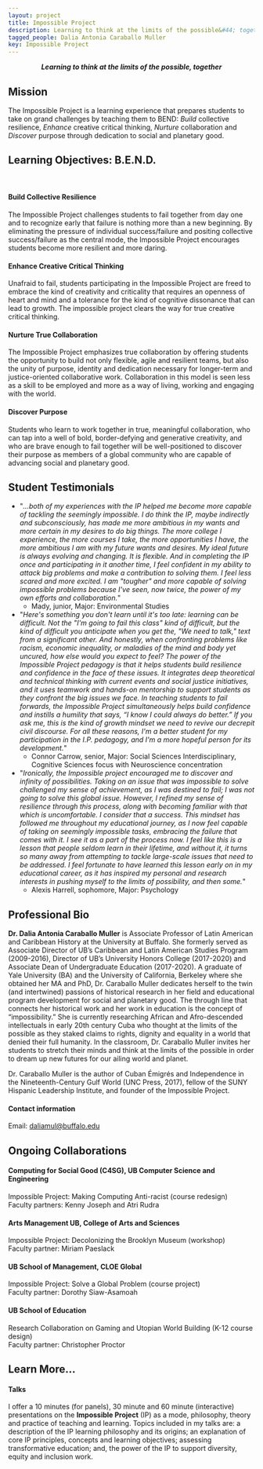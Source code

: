 ```yaml
---
layout: project
title: Impossible Project
description: Learning to think at the limits of the possible&#44; together&#46;
tagged_people: Dalia Antonia Caraballo Muller
key: Impossible Project
---
```


<p style="text-align: center;"><b><i>Learning to think at the limits of the possible, together</i></b></p>

## Mission

The Impossible Project is a learning experience that prepares students to take on grand challenges by teaching them to BEND: _Build_ collective resilience, _Enhance_ creative critical thinking, _Nurture_ collaboration and _Discover_ purpose through dedication to social and planetary good. 

## Learning Objectives: B.E.N.D.

<br>

#### Build Collective Resilience 

The Impossible Project challenges students to fail together from day one and to recognize early that failure is nothing more than a new beginning. By eliminating the pressure of individual success/failure and positing collective success/failure as the central mode, the Impossible Project encourages students become more resilient and more daring. 

#### Enhance Creative Critical Thinking 

Unafraid to fail, students participating in the Impossible Project are freed to embrace the kind of creativity and criticality that requires an openness of heart and mind and a tolerance for the kind of cognitive dissonance that can lead to growth. The impossible project clears the way for true creative critical thinking.

#### Nurture True Collaboration 

The Impossible Project emphasizes true collaboration by offering students the opportunity to build not only flexible, agile and resilient teams, but also the unity of purpose, identity and dedication necessary for longer-term and justice-oriented collaborative work. Collaboration in this model is seen less as a skill to be employed and more as a way of living, working and engaging with the world. 

#### Discover Purpose 

Students who learn to work together in true, meaningful collaboration, who can tap into a well of bold, border-defying and generative creativity, and who are brave enough to fail together will be well-positioned to discover their purpose as members of a global community who are capable of advancing social and planetary good. 

## Student Testimonials

* "_…both of my experiences with the IP helped me become more capable of tackling the seemingly impossible. I do think the IP, maybe indirectly and subconsciously, has made me more ambitious in my wants and more certain in my desires to do big things. The more college I experience, the more courses I take, the more opportunities I have, the more ambitious I am with my future wants and desires. My ideal future is always evolving and changing. It is flexible. And in completing the IP once and participating in it another time, I feel confident in my ability to attack big problems and make a contribution to solving them. I feel less scared and more excited. I am "tougher" and more capable of solving impossible problems because I've seen, now twice, the power of my own efforts and collaboration._"
    * Mady, junior, Major: Environmental Studies
* "_Here's something you don't learn until it's too late: learning can be difficult.  Not the "I'm going to fail this class" kind of difficult, but the kind of difficult you anticipate when you get the, "We need to talk," text from a significant other.  And honestly, when confronting problems like racism, economic inequality, or maladies of the mind and body yet uncured, how else would you expect to feel?  The power of the Impossible Project pedagogy is that it helps students build resilience and confidence in the face of these issues.  It integrates deep theoretical and technical thinking with current events and social justice initiatives, and it uses teamwork and hands-on mentorship to support students as they confront the big issues we face.  In teaching students to fail forwards, the Impossible Project simultaneously helps build confidence and instills a humility that says, “I know I could always do better.”  If you ask me, this is the kind of growth mindset we need to revive our decrepit civil discourse.  For all these reasons, I'm a better student for my participation in the I.P. pedagogy, and I'm a more hopeful person for its development._"
    * Connor Carrow, senior, Major: Social Sciences Interdisciplinary, Cognitive Sciences focus with Neuroscience concentration
* "_Ironically, the Impossible project encouraged me to discover and infinity of possibilities. Taking on an issue that was impossible to solve challenged my sense of achievement, as I was destined to fail; I was not going to solve this global issue. However, I refined my sense of resilience through this process, along with becoming familiar with that which is uncomfortable. I consider that a success. This mindset has followed me throughout my educational journey, as I now feel capable of taking on seemingly impossible tasks, embracing the failure that comes with it. I see it as a part of the process now. I feel like this is a lesson that people seldom learn in their lifetime, and without it, it turns so many away from attempting to tackle large-scale issues that need to be addressed. I feel fortunate to have learned this lesson early on in my educational career, as it has inspired my personal and research interests in pushing myself to the limits of possibility, and then some._"
    * Alexis Harrell, sophomore, Major: Psychology


## Professional Bio

**Dr. Dalia Antonia Caraballo Muller** is Associate Professor of Latin American and Caribbean History at the University at Buffalo. She formerly served as Associate Director of UB’s Caribbean and Latin American Studies Program (2009-2016), Director of UB’s University Honors College (2017-2020) and Associate Dean of Undergraduate Education (2017-2020). A graduate of Yale University (BA) and the University of California, Berkeley where she obtained her MA and PhD, Dr. Caraballo Muller dedicates herself to the twin (and intertwined) passions of historical research in her field and educational program development for social and planetary good. The through line that connects her historical work and her work in education is the concept of “impossibility.” She is currently researching African and Afro-descended intellectuals in early 20th century Cuba who thought at the limits of the possible as they staked claims to rights, dignity and equality in a world that denied their full humanity. In the classroom, Dr. Caraballo Muller invites her students to stretch their minds and think at the limits of the possible in order to dream up new futures for our ailing world and planet. 
 
Dr. Caraballo Muller is the author of Cuban Émigrés and Independence in the Nineteenth-Century Gulf World (UNC Press, 2017),  fellow of the SUNY Hispanic Leadership Institute, and founder of the Impossible Project. 

#### Contact information

Email: <a href="mailto:daliamul@buffalo.edu">daliamul@buffalo.edu</a>

## Ongoing Collaborations

#### Computing for Social Good (C4SG), UB Computer Science and Engineering

Impossible Project: Making Computing Anti-racist (course redesign) <br>
Faculty partners: Kenny Joseph and Atri Rudra

#### Arts Management UB, College of Arts and Sciences

Impossible Project: Decolonizing the Brooklyn Museum (workshop)<br>
Faculty partner: Miriam Paeslack

#### UB School of Management, CLOE Global 

Impossible Project: Solve a Global Problem  (course project) <br>
Faculty partner: Dorothy Siaw-Asamoah

#### UB School of Education

Research Collaboration on Gaming and Utopian World Building (K-12 course design) <br>
Faculty partner: Christopher Proctor


## Learn More...

#### Talks

I offer a 10 minutes (for panels), 30 minute and 60 minute (interactive) presentations on the **Impossible Project** (IP) as a mode, philosophy, theory and practice of teaching and learning. Topics included in my talks are: a description of the IP learning philosophy and its origins; an explanation of core IP principles, concepts and learning objectives; assessing transformative education; and, the power of the IP to support diversity, equity and inclusion work.  
